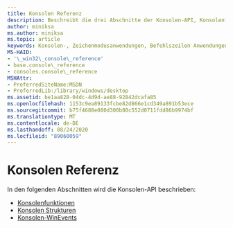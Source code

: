 ```yaml
---
title: Konsolen Referenz
description: Beschreibt die drei Abschnitte der Konsolen-API, Konsolenfunktionen, Strukturen und WinEvents.
author: miniksa
ms.author: miniksa
ms.topic: article
keywords: Konsolen-, Zeichenmodusanwendungen, Befehlszeilen Anwendungen, Terminalanwendungen, Konsolen-API
MS-HAID:
- '\_win32\_console\_reference'
- base.console\_reference
- consoles.console\_reference
MSHAttr:
- PreferredSiteName:MSDN
- PreferredLib:/library/windows/desktop
ms.assetid: be1aa828-04dc-4d9d-ae88-92842dcafa85
ms.openlocfilehash: 1153c9ea89133fcbe82d866e1cd349a891b53ece
ms.sourcegitcommit: b75f4688e080d300b80c552d0711fdd86b9974bf
ms.translationtype: MT
ms.contentlocale: de-DE
ms.lasthandoff: 08/24/2020
ms.locfileid: "89060059"
---
```

# <a name="console-reference"></a>Konsolen Referenz


In den folgenden Abschnitten wird die Konsolen-API beschrieben:

- [Konsolenfunktionen](console-functions.md)
- [Konsolen Strukturen](console-structures.md)
- [Konsolen-WinEvents](console-winevents.md)

 

 




